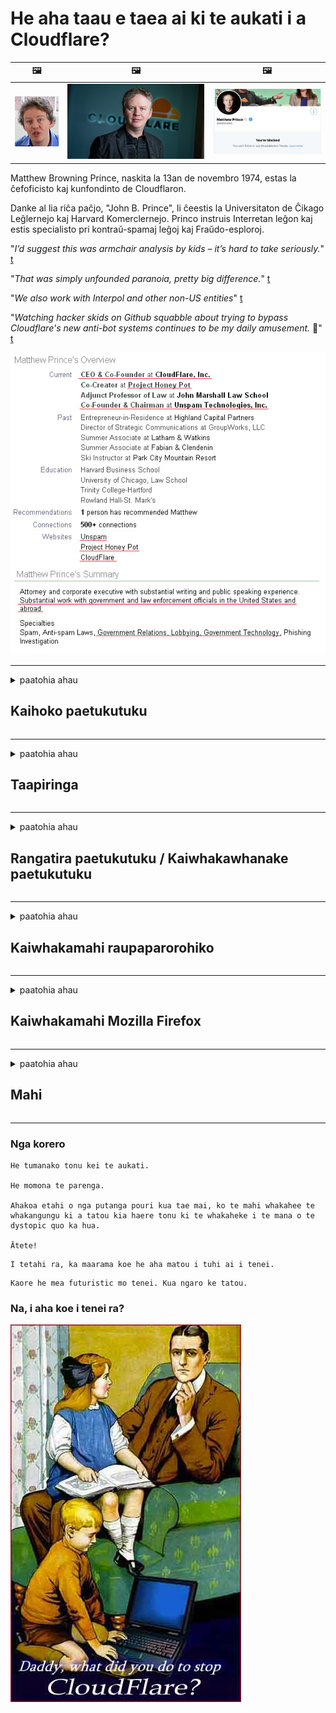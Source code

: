 # He aha taau e taea ai ki te aukati i a Cloudflare?

| 🖼 | 🖼 | 🖼 |
| --- | --- | --- |
| ![](../image/matthew_prince_teen.jpg) | ![](../image/matthew_prince.jpg) | ![](../image/blockedbymatthewprince.jpg) |


Matthew Browning Prince, naskita la 13an de novembro 1974, estas la ĉefoficisto kaj kunfondinto de Cloudflaron.

Danke al lia riĉa paĉjo, "John B. Prince", li ĉeestis la Universitaton de Ĉikago Leĝlernejo kaj Harvard Komerclernejo.
Princo instruis Interretan leĝon kaj estis specialisto pri kontraŭ-spamaj leĝoj kaj Fraŭdo-esploroj.


"*I’d suggest this was armchair analysis by kids – it’s hard to take seriously.*" [t](https://www.theguardian.com/technology/2015/nov/19/cloudflare-accused-by-anonymous-helping-isis)

"*That was simply unfounded paranoia, pretty big difference.*"  [t](https://twitter.com/xxdesmus/status/992757936123359233)

"*We also work with Interpol and other non-US entities*" [t](https://twitter.com/eastdakota/status/1203028504184360960)

"*Watching hacker skids on Github squabble about trying to bypass Cloudflare's new anti-bot systems continues to be my daily amusement.* 🍿" [t](https://twitter.com/eastdakota/status/1273277839102656515)


![](../image/whoismp.jpg)

---


<details>
<summary>paatohia ahau

## Kaihoko paetukutuku
</summary>


- Mena ko te paetukutuku e pai ana ki a koe kei te whakamahi i te Cloudflare, mea atu kia kaua e whakamahi i te Cloudflare.
  - Ko te tangi i runga i nga papaho pāpori penei i a Facebook, Reddit, Twitter, Mastodon ranei kaore he rereketanga. [He nui ake nga mahi i nga hashtags.](https://twitter.com/phyzonloop/status/1274132092490862594)
  - Ngana ki te whakapiri atu ki te rangatira o te paetukutuku mena ka hiahia koe kia whai hua koe.

[Ka kii a Cloudflare](https://github.com/Eloston/ungoogled-chromium/issues/783):
```
Ka tūtohu mātou kia toro atu koe ki nga kaiwhakahaere mo nga ratonga motuhake, paetukutuku ranei e raru ana koe me te tohatoha i to wheako.
```

[Mena kaore koe e tono, kaore te rangatira o te paetukutuku e mohio ki tenei raru.](../PEOPLE.md)

![](../image/liberapay.jpg)

[He tauira angitu](https://counterpartytalk.org/t/turn-off-cloudflare-on-counterparty-co-plz/164/5).<br>
He raru koe? [Whakanuia to reo i tenei wa.](https://github.com/maraoz/maraoz.github.io/issues/1) Tauira i raro.

```
Kei te awhina noa koe i te aukati rangatōpū me te tirotiro nui.
https://git.sdf.org/deCloudflare/cloudflare-tor/src/branch/master/README.md
```

```
Ko to whaarangi paetukutuku kei roto i te maara-muna o te taiepa-kapua o CloudFlare.
https://git.sdf.org/deCloudflare/cloudflare-tor/
```

- Whakamahia he wa ki te panui i te kaupapahere muna a te paetukutuku.
  - mena kei muri te paetukutuku i a Cloudflare kei te whakamahi ranei te paetukutuku i nga ratonga e hono ana ki Cloudflare.

Me whakamaarama he aha te "Cloudflare", me te tono whakaaetanga kia tohatoha i o raraunga ki a Cloudflare. Ki te kore e pena, ka takahi te tarahiti, me karo te paetukutuku e pa ana.

[Kei konei tetahi tauira kaupapa here muna](https://archive.is/bDlTz) ("Subprocessors" > "Entity Name")

```
Kua panuihia e au to kaupapahere muna, kaore e kitea te kupu Cloudflare.
Kaore au e whakaae ki te tohatoha i nga korero ki a koe mena ka whangaia tonu e koe aku raraunga ki Cloudflare.
https://git.sdf.org/deCloudflare/cloudflare-tor/
```

He tauira tenei mo te kaupapahere muna kaore nei he kupu Cloudflare.
[Liberland Jobs](https://archive.is/daKIr) [privacy policy](https://docsend.com/view/feiwyte):

![](../image/cfwontobey.jpg)

Kei a Cloudflare a raatau kaupapahere muna.
[E aroha ana a Cloudflare ki te iwi doxxing.](https://www.reddit.com/r/GamerGhazi/comments/2s64fe/be_wary_reporting_to_cloudflare/)

Anei tetahi tauira pai mo te puka waitohu paetukutuku.
AFAIK, kore paetukutuku e mahi i tenei. Ka whakawhirinaki koe ki a raatau?

```
Ma te paatene "Waitohu mo XYZ", ka whakaae koe ki o maatau whakaritenga mo te ratonga me te tauākī muna.
Kei te whakaae koe ki te tohatoha i o korero ki a Cloudflare me te whakaae hoki ki te korero muna a cloudflare.
Mena ka tukuna e Cloudflare o korero ki a koe, kaore koe e tuku i a koe ki te hono atu ki a maatau kaitoha, ehara i a maatau te he. [*]

[ Waitohu ] [ Kaore au e whakaae ]
```
[*] [PEOPLE.md](../PEOPLE.md)


- Ngana kia kaua e whakamahi i ta raatau ratonga. Kia maumahara kei te tirohia koe e Cloudflare.
  - ["I'm in your TLS, sniffin' your passworz"](../image/iminurtls.jpg)

- Rapua etahi atu paetukutuku. He rereke me nga mea angitu i runga i te ipurangi!

- Whakakonohia o hoa ki te whakamahi i te Tor ia ra.
  - Ko te ingoakore te tikanga o te ipurangi tuwhera!
  - [Kia mahara kei te rikarika te kaupapa Tor i tenei kaupapa.](../HISTORY.md)

</details>

------

<details>
<summary>paatohia ahau

## Taapiringa
</summary>

- Mena ko Firefox to Tirotiro, Tor Tirotiro, Chromium Tohu-kore ranei, whakamahia tetahi o enei taapiri i raro ake nei.
  - Mena kei te hiahia koe ki te taapiri i etahi atu taapiri hou paatai ​​mo te tuatahi.


| Ingoa | Kaiwhakawhanake | Tautoko | Ka taea te Poraka | Kaore e taea te Whakapuaki | Chrome |
| -------- | -------- | -------- | -------- | -------- | -------- |
| [Bloku Cloudflaron MITM-Atakon](../subfiles/about.bcma.md) | #Addon | [ ? ](README.md) | **Ae**     | **Ae**     |  **Ae** |
| [Ĉu ligoj estas vundeblaj al MITM-atako?](../subfiles/about.ismm.md) | #Addon | [ ? ](README.md) | No.     | **Ae**     |  **Ae** |
| [Ĉu ĉi tiuj ligoj blokos Tor-uzanton?](../subfiles/about.isat.md) | #Addon | [ ? ](README.md) | No.     | **Ae**     |  **Ae** |
| [Block Cloudflare MITM Attack](https://trac.torproject.org/projects/tor/attachment/ticket/24351/block_cloudflare_mitm_attack-1.0.14.1-an%2Bfx.xpi)<br>[**DELETED BY TOR PROJECT**](../HISTORY.md) | nullius | [ ? ](tool/block_cloudflare_mitm_fx), [Link](README.md) | **Ae**     | **Ae**     |  No. |
| [TPRB](http://34ahehcli3epmhbu2wbl6kw6zdfl74iyc4vg3ja4xwhhst332z3knkyd.onion/) | Sw | [ ? ](http://34ahehcli3epmhbu2wbl6kw6zdfl74iyc4vg3ja4xwhhst332z3knkyd.onion/) | **Ae**     | **Ae**     |  No. |
| [Detect Cloudflare](https://addons.mozilla.org/en-US/firefox/addon/detect-cloudflare/) | Frank Otto | [ ? ](https://github.com/traktofon/cf-detect) | No.     | **Ae**     |  No. |
| [True Sight](https://addons.mozilla.org/en-US/firefox/addon/detect-cloudflare-plus/) | claustromaniac | [ ? ](https://github.com/claustromaniac/detect-cloudflare-plus) | No.     | **Ae**     |  No. |
| [Which Cloudflare datacenter am I visiting?](https://addons.mozilla.org/en-US/firefox/addon/cf-pop/) | 依云 | [ ? ](https://github.com/lilydjwg/cf-pop) | No.     | **Ae**     |  No. |


- Ka taea e "Decentraleyes" te aukati i te hononga ki "CDNJS (Cloudflare)".
  - Ka aukati i te nuinga o nga tono kia tae ki nga whatunga, ka tuku i nga konae a rohe kia kore e pakaru nga pae.
  - Ka whakahoki te kaiwhakawhanake: "[very concerning indeed](https://github.com/Synzvato/decentraleyes/issues/236#issuecomment-352049501)", "[widespread usage severely centralizes the web](https://github.com/Synzvato/decentraleyes/issues/251#issuecomment-366752049)"

- [Ka taea hoki e koe te tango, te whakawhirinaki ranei ki te tiwhikete Cloudflare mai i to Mana Tiwhikete (CA).](https://www.ssl.com/how-to/remove-root-certificate-firefox/)

</details>

------

<details>
<summary>paatohia ahau

## Rangatira paetukutuku / Kaiwhakawhanake paetukutuku
</summary>


![](../image/word_cloudflarefree.jpg)

- Kaua e whakamahia te otinga Cloudflare, Wā.
  - Ka taea e koe te pai ake i tena, e tika? [Anei me pehea te tango i nga ohaurunga Cloudflare, mahere, rohe, kaute ranei.](https://support.cloudflare.com/hc/en-us/articles/200167776-Removing-subscriptions-plans-domains-or-accounts)

| 🖼 | 🖼 |
| --- | --- |
| ![](../image/htmlalertcloudflare.jpg) | ![](../image/htmlalertcloudflare2.jpg) |

- Kei te hiahia koe kia maha atu nga kaihoko? Kei te mohio koe ki nga mea hei mahi. Ko te tohu he "raina i runga ake".
  - [Kia ora, i tuhia e koe "He mea nui ki a matou to muna" engari i whiwhi ahau "Hapa 403 Takawaenga Kore Kaitapa Kaore e Whakaaetia".](https://it.slashdot.org/story/19/02/19/0033255/stop-saying-we-take-your-privacy-and-security-seriously) He aha koe i aukati ai i te Tor VPN ranei? [A he aha koe i aukati ai i nga imeerereretere?](http://nomdjgwjvyvlvmkolbyp3rocn2ld7fnlidlt2jjyotn3qqsvzs2gmuyd.onion/mail/)

![](../image/anonexist.jpg)

- Ma te whakamahi i te Cloudflare ka piki te tuponotanga. Kaore e taea e nga manuhiri te whakauru atu ki to paetukutuku mena kei te heke to kaiwhakarato, kei te heke ranei a Cloudflare.
  - [I tino mahara koe kaore a Cloudflare e heke iho?](https://www.ibtimes.com/cloudflare-down-not-working-sites-producing-504-gateway-timeout-errors-2618008) [Another](https://twitter.com/Jedduff/status/1097875615997399040) [sample](https://twitter.com/search?f=tweets&vertical=default&q=Cloudflare%20is%20having%20problems). [Need more](../PEOPLE.md)?

![](../image/cloudflareinternalerror.jpg)

- Ma te whakamahi i te Cloudflare hei takawaenga mo to "ratonga API", ko te "kaituku whakahou rorohiko", ko te "RSS feed" ranei ka whara i to kaihoko. I waea atu tetahi kaihoko ki a koe me te kii "Kaore e taea e au te whakamahi i to API", ana kaore koe e paku mohio ki nga mahi. Ka taea e Cloudflare te aukati i to kaihoko. Ki to whakaaro he pai?
  - He maha nga kaihoko RSS panui me te kaipānui RSS ratonga ipurangi. He aha koe i whakaputa ai i te RSS whangai mena kaore koe e whakaae ki nga tangata ki te ohauru?

![](../image/rssfeedovercf.jpg)

- Kei te hiahia tiwhikete HTTPS koe? Whakamahia te "Kia Whakamuna" ka hokona noa mai i te kamupene CA.

- Kei te hiahia koe i te kaituku DNS? Kaore e taea te whakarite i to ake kaituku? Me pehea ratou: [Hurricane Electric Free DNS](https://dns.he.net/), [Dyn.com](https://dyn.com/dns/), [1984 Hosting](https://www.1984hosting.com/), [Afraid.Org (Whakahaerehia to kaute ki te whakamahi i te TOR)](https://freedns.afraid.org/)

- Kei te rapu koe mo te ratonga manaaki? Koreutu anake? Me pehea ratou: [Onion Service](http://vww6ybal4bd7szmgncyruucpgfkqahzddi37ktceo3ah7ngmcopnpyyd.onion/en/security/network-security/tor/onionservices-best-practices), [Free Web Hosting Area](https://freewha.com/), [Autistici/Inventati Web Site Hosting](https://www.autinv5q6en4gpf4.onion/services/website), [Github Pages](https://pages.github.com/), [Surge](https://surge.sh/)
  - [He rereke ki Cloudflare](../subfiles/cloudflare-alternatives.md)

- Kei te whakamahi koe i te "cloudflare-ipfs.com"? [Kei te mohio koe he kino te Cloudflare IPFS?](../PEOPLE.md)

- Whakauruhia te Papatohu Paetukutuku Paetukutuku penei i te OWASP me te Fail2Ban i runga i to kaituku me te whirihora tika.
  - Ko te aukati i te Tor ehara i te rongoa. Kaua e whiua te katoa mo nga kaiwhakamahi iti noa.

- Whakatikahia te aukati ranei i nga kaiwhakamahi "Cloudflare Warp" mai i te urunga atu ki to paetukutuku. Me whakarato he take mena ka taea e koe.

> Rarangi IP: "[Ko nga awhe IP o Cloudflare o naianei](cloudflare_inc/)"

> A: Aukati noa

```
server {
...
deny 173.245.48.0/20;
deny 103.21.244.0/22;
deny 103.22.200.0/22;
deny 103.31.4.0/22;
deny 141.101.64.0/18;
deny 108.162.192.0/18;
deny 190.93.240.0/20;
deny 188.114.96.0/20;
deny 197.234.240.0/22;
deny 198.41.128.0/17;
deny 162.158.0.0/15;
deny 104.16.0.0/12;
deny 172.64.0.0/13;
deny 131.0.72.0/22;
deny 2400:cb00::/32;
deny 2606:4700::/32;
deny 2803:f800::/32;
deny 2405:b500::/32;
deny 2405:8100::/32;
deny 2a06:98c0::/29;
deny 2c0f:f248::/32;
...
}
```

> B: Whakatika ki te whaarangi whakatupato

```
http {
...
geo $iscf {
default 0;
173.245.48.0/20 1;
103.21.244.0/22 1;
103.22.200.0/22 1;
103.31.4.0/22 1;
141.101.64.0/18 1;
108.162.192.0/18 1;
190.93.240.0/20 1;
188.114.96.0/20 1;
197.234.240.0/22 1;
198.41.128.0/17 1;
162.158.0.0/15 1;
104.16.0.0/12 1;
172.64.0.0/13 1;
131.0.72.0/22 1;
2400:cb00::/32 1;
2606:4700::/32 1;
2803:f800::/32 1;
2405:b500::/32 1;
2405:8100::/32 1;
2a06:98c0::/29 1;
2c0f:f248::/32 1;
}
...
}

server {
...
if ($iscf) {rewrite ^ https://example.com/cfwsorry.php;}
...
}

<?php
header('HTTP/1.1 406 Not Acceptable');
echo <<<CLOUDFLARED
Thank you for visiting ourwebsite.com!<br />
We are sorry, but we can't serve you because your connection is being intercepted by Cloudflare.<br />
Please read https://git.sdf.org/deCloudflare/cloudflare-tor for more information.<br />
CLOUDFLARED;
die();
```

- Whakaritehia te Ratonga Riki Tor, I2P ranei ki te whakaohooho mena ka whakapono koe ki te herekore me te manaaki i nga kaiwhakamahi kore ingoa.

- Patai mo nga tohutohu mai i etahi atu o nga kaiwhakahaere paetukutuku taarua o Clearnet / Tor me te whakahoa hoa!

</details>

------

<details>
<summary>paatohia ahau

## Kaiwhakamahi raupaparorohiko
</summary>


- Kei te whakamahi a Discord i te CloudFlare. Nga whirinoa? Ka tūtohu mātou [**Briar** (Android)](https://f-droid.org/en/packages/org.briarproject.briar.android/), [Ricochet (PC)](https://ricochet.im/), [Tox + Tor (Android/PC)](https://tox.chat/download.html)
  - Kei a Briar a Tor daemon kia kore ai koe e whakauru ki te Orbot.
  - Qwtch kaiwhakawhanake, Whakatuwhera Tūmataiti, mukua te kaupapa stop_cloudflare mai i a raatau ratonga git me te kore panui.

- Mena ka whakamahi koe i te Debian GNU / Linux, i tetahi atu kaupapa ranei, ohauru: [bug #831835](https://bugs.debian.org/cgi-bin/bugreport.cgi?bug=831835). Ana ka taea e koe, awhina ki te tirotiro i te taapiri, ka awhina i te kaitautoko kia whakatau tika mena ka manakohia.

- Tūtohu tonutia enei kaitirotiro.

| Ingoa | Kaiwhakawhanake | Tautoko | Korero |
| -------- | -------- | -------- | -------- |
| [Ungoogled-Chromium](https://ungoogled-software.github.io/ungoogled-chromium-binaries/) | Eloston | [ ? ](https://github.com/Eloston/ungoogled-chromium) | PC (Win, Mac, Linux)  _!Tor_ |
| [Bromite](https://www.bromite.org/fdroid) | Bromite | [ ? ](https://github.com/bromite/bromite/issues) | Android  _!Tor_ |
| [Tor Browser](https://www.torproject.org/download/) | Tor Project | [ ? ](https://support.torproject.org/) | PC (Win, Mac, Linux)  _Tor_|
| [Tor Browser Android](https://www.torproject.org/download/) | Tor Project | [ ? ](https://support.torproject.org/) | Android  _Tor_|
| [Onion Browser](https://itunes.apple.com/us/app/onion-browser/id519296448?mt=8) | Mike Tigas | [ ? ](https://github.com/OnionBrowser/OnionBrowser/issues) | Apple iOS  _Tor_|
| [GNU/Icecat](https://www.gnu.org/software/gnuzilla/) | GNU | [ ? ](https://www.gnu.org/software/gnuzilla/) | PC (Linux) |
| [IceCatMobile](https://f-droid.org/en/packages/org.gnu.icecat/) | GNU | [ ? ](https://lists.gnu.org/mailman/listinfo/bug-gnuzilla) | Android |
| [Iridium Browser](https://iridiumbrowser.de/about/) | Iridium | [ ? ](https://github.com/iridium-browser/iridium-browser/) | PC (Win, Mac, Linux, OpenBSD) |


Ko te muna o etahi atu raupaparorohiko he hē. Ehara tenei i te tikanga he "tino" te tirotiro a te Tor.
Kaore he 100% haumaru, kaore hoki he 100% takitahi i runga i te ipurangi me te hangarau.

- Kaua e hiahia ki te whakamahi i te Tor? Ka taea e koe te whakamahi i tetahi tirotiro me te Tor daemon.
  - [Kia mahara kaore te kaupapa Tor e pai ki tenei.](https://support.torproject.org/tbb/tbb-9/) Whakamahia te Tirotiro Tor ina taea ana e koe.
- [Me pehea te whakamahi i te Chromium me te Tor](../subfiles/chromium_tor.md)


Me korero e pa ana ki te noho muna o etahi atu raupaparorohiko.

- [Mena me tino whakamahi koe i te Firefox, kowhihia te "Firefox ESR".](https://www.mozilla.org/en-US/firefox/organizations/)
  - [Firefox - Kaitiaki Tutei Tutei](https://spyware.neocities.org/articles/firefox.html)
  - [Ka whakakahore a Firefox i nga korero koreutu, ka aukati i te kore korero](https://web.archive.org/web/20200423010026/https://reclaimthenet.org/firefox-rejects-free-speech-bans-free-speech-commenting-plugin-dissenter-from-its-extensions-gallery/)
  - ["100+ nga heke iho. Te ahua nei he tono i tetahi kamupene raupaparorohiko kia piri ... he nui noa atu te raupaparorohiko i enei ra."](https://old.reddit.com/r/firefox/comments/gutdiw/weve_got_work_to_do_the_mozilla_blog/fslbbb6/)
  - [A, he aha i whakaatu ai a Firefox i nga hononga tautoko ki taku pae URL?](https://www.reddit.com/r/firefox/comments/jybx2w/uh_why_is_firefox_showing_me_sponsored_links_in/)
  - [Mozilla - Te rewera i Tinana](https://digdeeper.neocities.org/ghost/mozilla.html)

- [Kia mahara, kei te whakamahi a Mozilla i te ratonga Cloudflare.](https://www.robtex.com/dns-lookup/www.mozilla.org) [Kei te whakamahi hoki ratou i te ratonga DNS a Cloudflare mo a raatau hua.](https://www.theregister.co.uk/2018/03/21/mozilla_testing_dns_encryption/)

- [I whakakahoretia e Mozilla tenei tiikiti.](https://bugzilla.mozilla.org/show_bug.cgi?id=1426618)

- [He ngahau te Arotahi Firefox.](https://github.com/mozilla-mobile/focus-android/issues/1743) [I oati ratou ki te whakakore i te waea waea engari na ratou i huri.](https://github.com/mozilla-mobile/focus-android/issues/4210)

- [Ko te kaiwhakawhanake PaleMoon / Basilisk te aroha ki a Cloudflare.](https://github.com/mozilla-mobile/focus-android/issues/1743#issuecomment-345993097)
  - [I taumanutia e te Kaihoko Archive a Pale Moon te hora me te hora i nga malware mo te 18 Marama](https://www.reddit.com/r/privacytoolsIO/comments/cc808y/pale_moons_archive_server_hacked_and_spread/)
  - Ka kino ano ia ki nga kaiwhakamahi Tor - "[Waiho kia kino ki a Tor. Ki taku whakaaro ko te nuinga o nga papa me whakahawea ki a Tor ma te whakaaro ko te take tino nui te tukino.](https://github.com/yacy/yacy_search_server/issues/314#issuecomment-565932097)"

- [He raru te "waea a te kaainga" a Waterox](https://spyware.neocities.org/articles/waterfox.html)

- [He tutei a Google Chrome.](https://www.gnu.org/proprietary/malware-google.en.html)
  - [Ka tohua e Google to mahi.](https://spyware.neocities.org/articles/chrome.html)

- [He maha rawa nga waea a te SRWare Iron ki te hono ki te kaainga.](https://spyware.neocities.org/articles/iron.html) Ka hono atu hoki ki nga rohe google.

- [Ma te Kaitirotiro ma te kaiwhaiwhai ma te Kaiwhiwhi Facebook / Twitter.](https://www.bleepingcomputer.com/news/security/facebook-twitter-trackers-whitelisted-by-brave-browser/)
  - [Anei ano etahi atu take.](https://spyware.neocities.org/articles/brave.html)
  - [binance ID honohono](https://twitter.com/cryptonator1337/status/1269594587716374528)

- [Ka tukuna e Microsoft Edge a Facebook ki te whakahaere waehere Flash i muri o nga tuara o nga kaiwhakamahi.](https://www.zdnet.com/article/microsoft-edge-lets-facebook-run-flash-code-behind-users-backs/)

- [Kaore a Vivaldi e whakaute i to muna.](https://spyware.neocities.org/articles/vivaldi.html)

- [Taumata torotoro Opera: Tino teitei](https://spyware.neocities.org/articles/opera.html)

- Apple iOS: [Kaore rawa koe e whakamahi i te iOS, i te nuinga na te mea he malware.](https://www.gnu.org/proprietary/malware-apple.html)

Na reira ka taunakihia e matou i runga ake nei te teepu. Kaore he mea ke atu.

</details>

------

<details>
<summary>paatohia ahau

## Kaiwhakamahi Mozilla Firefox
</summary>


- Ma te "Firefox Night" e tuku nga korero taumata-patuiro ki nga kaitoha Mozilla me te kore tikanga whakaputa-puta.
  - [Kei te pupuhi a Cloudilla i nga kaiwhakarato Mozilla](https://www.digwebinterface.com/?hostnames=www.mozilla.org%0D%0Amozilla.cloudflare-dns.com&type=&ns=resolver&useresolver=8.8.4.4&nameservers=)

- Ka taea te aukati i a Firefox ki te hono atu ki nga kaituku Mozilla.
  - [He aratohu tauira-kaupapa a Mozilla](https://github.com/mozilla/policy-templates/blob/master/README.md)
  - Kia maumahara ka kore pea e taea e tenei hiako te whakamahi i tetahi waahanga ka whai ake na te mea he pai ki a Mozilla te tuhi ma.
  - Whakamahia te papangaahi me te taatari DNS kia aukati katoa ai.

"`/distribution/policies.json`"

>     "WebsiteFilter": {
> 		"Block": [
> 		"*://*.mozilla.com/*",
> 		"*://*.mozilla.net/*",
> 		"*://*.mozilla.org/*",
> 		"*://webcompat.com/*",
> 		"*://*.firefox.com/*",
> 		"*://*.thunderbird.net/*",
> 		"*://*.cloudflare.com/*"
> 		]
>     },


- ~~Pūrongo he hapa i te kaiwhai o te mozilla, me te kī atu kia kaua e whakamahi i te Cloudflare.~~ I puta he purongo kino mo te bugzilla. He maha nga taangata i whakairi i o raatau awangawanga, engari i huna te bug i te kaiwhakahaere i te tau 2018.

- Ka taea e koe te whakakore i te DoH i Firefox.
  - [Hurihia te kaiwhakarato DNS taunoa o firefox](../subfiles/change-firefox-dns.md)

![](../image/firefoxdns.jpg)

- [Mena kei te hiahia koe ki te whakamahi i te DNS kore-ISP, whakaarohia te whakamahi i te ratonga OpenNIC Tier2 DNS, tetahi atu ranei o nga ratonga DNS kore-Cloudflare.](https://wiki.opennic.org/start)
![](../image/opennic.jpg)
  - Poraka Cloudflare me DNS. [Crimeflare DNS](https://dns.crimeflare.eu.org/)

- Ka taea e koe te whakamahi i te Tor hei taumira DNS. [Mena kaore koe i te tohunga Tor, paatai ​​konei.](https://tor.stackexchange.com/)

> **Pehea?**
> 1. Tangohia te Tor ka whakauru ki to rorohiko.
> 2. Taapirihia tenei raina ki te "torrc" konae.
> DNSPort 127.0.0.1:53
> 3. Tīmataria Te Tor.
> 4. Whakatakotoria te punaha DNS o to rorohiko ki te "127.0.0.1".

</details>

------

<details>
<summary>paatohia ahau

## Mahi
</summary>


- Korero atu ki etahi atu i to taha e pa ana ki nga raru o Cloudflare.

- [Awhina ki te whakapai ake i tenei whare putunga.](https://git.sdf.org/deCloudflare/cloudflare-tor).
  - Ko nga raarangi e rua, nga tohenga whakahee me nga taipitopito.

- [Tuhia me te tuku korero ki te iwi whanui ka he nga mahi o Cloudflare (me nga kamupene rite), kia mahara ki te whakahua i tenei putunga ka mahi ana koe](https://git.sdf.org/deCloudflare/cloudflare-tor) :)

- Whakahaerehia te nuinga o te hunga ma te whakamahi taunoa i te Tor kia ite ai ratau i te paetukutuku mai i te tirohanga o nga waahanga o te ao.

- Nga roopu tiimata, i nga papaaho pāpori me te waahi kai, i whakatapua ki te whakaoranga i te ao mai i Cloudflare.

- Ka tika ana, hono atu ki enei roopu kei runga i tenei putunga - ka waiho hei waahi mo te mahi tahi hei roopu.

- [Me tiimata te kookiri ka taea te whakaputa i tetahi rereke rereke kaore i te umanga ki Cloudflare.](../subfiles/cloudflare-alternatives.md)

- Kia mohio taatau ki etahi waahanga rereke hei awhina i te waahanga nui mo te Cloudflare.

- Mena he kaihoko Cloudflare koe, tohua o tautuhinga muna, me tatari kia takahia e raatau.
  - [Na ka kawe i a ratau ki raro i nga whakapae takahitanga anti-pāme / muna.](https://twitter.com/thexpaw/status/1108424723233419264)

- Mena kei roto koe i te United States o Amerika ana ko te paetukutuku e paatai ​​ana he peeke, he kaikaute ranei, ngana ki te kawe i te taumaha o te ture i raro i te Ture Gramm – Leach – Bliley, nga Amerikana me te DIsability Act ranei, me whakahoki mai ki a maatau ki te tawhiti e tae atu ai koe .

- Mena he pae kawanatanga te paetukutuku, ngana ki te kawe i te taumaha ture i raro i te Ture Whakatikatika 1 o te US Constitution.

- Mena he taangata EU koe, whakapā atu ki te paetukutuku ki te tuku i o korero i raro i te Ture Whakatupato Rawa Rawa. Mena kaore ratou e pai ki te tuku atu i o korero ki a koe, he takahi tena i te ture.

- Mo nga kamupene e kii ana ki te tuku ratonga i runga i ta raatau paetukutuku whakamatautau ki te kii he "panui teka" era ki nga umanga tiaki kaihoko me BBB. Ko nga paetukutuku Cloudflare e tukuna ana e nga kaituku Cloudflare.

- [E kii ana te ITU i roto i te horopaki o Amerika kei te tiimata te Cloudflare kia rahi rawa atu kia tukuna mai te ture antitrust ki runga i a raatau.](https://www.itu.int/en/ITU-T/Workshops-and-Seminars/20181218/Documents/Geoff_Huston_Presentation.pdf)

- Ka taea te whakaaro ko te GNU GPL putanga 4 ka ahei te whakauru atu ki te penapena waehere punawai i muri o taua ratonga, e hiahia ana mo nga GPLv4 katoa me nga hotaka o muri mai ka taea te hono atu ki te waehere maataki ma te reo e kore e aukati i nga kaiwhakamahi Tor.

</details>

------

### Nga korero

```
He tumanako tonu kei te aukati.

He momona te parenga.

Ahakoa etahi o nga putanga pouri kua tae mai, ko te mahi whakahee te whakangungu ki a tatou kia haere tonu ki te whakaheke i te mana o te dystopic quo ka hua.

Ātete!
```

```
I tetahi ra, ka maarama koe he aha matou i tuhi ai i tenei.
```

```
Kaore he mea futuristic mo tenei. Kua ngaro ke tatou.
```

### Na, i aha koe i tenei ra?


![](../image/stopcf.jpg)
